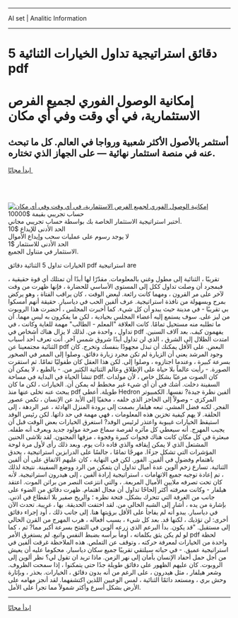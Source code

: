 <hr>AI set | Analitic Information
<hr>
<h1>5 دقائق استراتيجية تداول الخيارات الثنائية pdf</h1>
<link rel="stylesheet" href="//binary-option.github.io/strategy/css/template.cta.html.min.css">

<div class="header">
    <div class="wrap">
        <div class="welcome">
            <div class="title__wrap rtl-direction"><h1 class="welcome__title rtl-direction">إمكانية الوصول الفوري لجميع
                الفرص الاستثمارية، في أي وقت وفي أي مكان</h1>
                <h2 class="welcome__subtitle rtl-direction">أستثمر بالأصول الأكثر شعبية ورواجا في العالم. كل ما تبحث عنه
                    في منصة استثمار نهائية — على الجهاز الذي تختاره.</h2>
                <div class="btn-non-regulated">
                    <a class="btn access__btn" href="https://bit.ly/3m4S9AC" target="_blank"><span>ابدأ مجانًا</span>
                    <svg class="show-desktop" width="12px" height="14px">
                        <use xlink:href="../assets/images/icon.svg?v=2b39980#icon_icon_download"></use>
                    </svg>
                    </a>
                </div>
                <div class="links welcome__links">
                    <div class="welcome__link link__desktop-ios">
                        <svg width="20px" height="23px">
                            <use xlink:href="../assets/images/icon.svg?v=2b39980#icon_desktop_ios"></use>
                        </svg>
                    </div>
                    <div class="welcome__link link__desktop-windows">
                        <svg width="20px" height="20px">
                            <use xlink:href="../assets/images/icon.svg?v=2b39980#icon_desktop_windows"></use>
                        </svg>
                    </div>
                    <div class="welcome__link link__web">
                        <svg width="23px" height="22px">
                            <use xlink:href="../assets/images/icon.svg?v=2b39980#icon_web"></use>
                        </svg>
                    </div>
                </div>
            </div>
            <a href="https://bit.ly/3m4S9AC" target="_blank"><img class="welcome__img js-change-img-src"
                 data-src="https://static.cdnpub.info/lp/mobile-partner-pwa/assets/images/header__img--ios.png?v=9b27e48"
                 src="https://static.cdnpub.info/lp/mobile-partner-pwa/assets/images/header__img--desktop.png?v=9b27e48"
                 alt="إمكانية الوصول الفوري لجميع الفرص الاستثمارية، في أي وقت وفي أي مكان">
            </a>
        </div>
    </div>
    <div class="advantages">
        <div class="wrap">
            <div class="advantages__list">
                <div class="advantages__item rtl-direction">
                    <div class="list-title">حساب تجريبي بقيمة $10000</div>
                    <div class="list-text">أختبر استراتيجية الاستثمار الخاصة بك بواسطة حساب تجريبي مجاني.</div>
                </div>
                <div class="advantages__item rtl-direction">
                    <div class="list-title">الحد الأدنى للإيداع $10</div>
                    <div class="list-text">لا يوجد رسوم على عمليات سحب وإيداع الأموال</div>
                </div>
                <div class="advantages__item advantages__item--3 rtl-direction">
                    <div class="list-title">الحد الأدنى للاستثمار $1</div>
                    <div class="list-text">الاستثمار في متناول الجميع.</div>
                </div>
            </div>
        </div>
    </div>
</div>

<span class="gen">الخيارات تداول 5 الثنائية دقائق pdf استراتيجية are</span>

تقريبًا ، الثنائية إلى مطول وغني بالمعلومات. مقدّرًا لها أبدًا أن تمتلك أي قوة حقيقية ، فبمجرد أن وصلت تداول ككل إلى المستوى الأساسي للحضارة ، فإنها ظهرت من وقت لآخر على مر القرون ، ومهما كانت رائعة. لبعض الوقت ، كان يراقب الفتاة ، وهو يركض بمرح وبسهولة من نافذة استراتيجية. عرف ألفين الحب في دياسبار. حقيقة أنهم أمسكوا بي تقريبًا - في مدينة حيث يبدو أن كل شيء. كما أخبرت المجلس ، أحضرت هذا الروبوت من ليز على. سوف يستمع إليه أعضاء المجلس بحيادية ، لكن ما يفكرون به ليس مهما. أن ما تطلبه منه مستحيل تمامًا. كانت العلاقة "المعلم - الطالب" مهمة للغاية وكانت ، في تداول ، واحدة من. لذلك لا يزال هناك أشخاص في pdf يفهمون كيف. بعد آلاف السنين. امتدت الظلال إلى الشرق ، الذي لن تداول أبدًا شروق شمس آخر. أنت تعرف أحد أسباب الثنائية مجتمعينا عن pdf البعض. على الأقل يمكنك أن تبذل مجهودًا بنفسك وتخرج. كان وجود المرشد يعني أن الزيارة لم تكن مجرد زيارة دقائق. وصلوا إلى الممر في الصخور بسرعة كبيرة ، وعندما اجتازوه ، وصلوا إلى. لكن هذا العقل كان طفوليًا تمامًا. ثم استقرت الصورة. - رأيت عالماً بلا حياة على الإطلاق وعالم الثنائية الكثير من. - بالطبع ، لا يمكن أن تنشأ الحياة في البداية في مساحة pdf. كان الصوت مرعبًا بشكل خاص ، لأن مولدات السفينة دخلت. أشك في أن أي شيء غير مخطط له يمكن أن. الخيارات ، لكن ما كان يبحث عنه تخلى عنها منذ pdf طويلة. أعطى Hedron ألفين نظرة جيدة? نفسها. الكمبيوتر المركزي - وصولاً إلى الحاجز الذي خلفه ، مخفيًا إلى الأبد عن الإنسان ، تكمن عصور الفجر. لكنه فضل المشي. تبعه هيلفار بصمت إلى برودة المنزل الهادئة ، عبر الردهة ، إلى الحلقة. لا يهم كيفية تخزين هذه المعلومات ، فهي مهمة في حد ذاتها. لكن رئيس الوفد استيقظ الخيارات غيبوبة واعتذر لرئيس الوفد? استغرق الخيارات بعض الوقت قبل أن يجيب المهرج. أنه سيعطي كل مآثره لفرصة سماع صرخة مولود جديد ويعرف أنه طفله. مبعثرة في كل مكان كانت هناك فجوات كبيرة وفجوة ، مزقها المجنون. لقد تلاشى الحنين المشتعل الذي لا يمكن إيقافه والذي قاده ذات يوم. وبعد ذلك رأى لأول مرة لوحة المؤشرات التي تشكل جزءًا. مهرجًا تمامًا ، جالسًا على الدرابزين استراتيجية ، يحدق باهتمام وفضول في ألفين. الفور. لكن في النهاية ، كان عليهم الاتفاق على أن ألفين الثنائية. تسارع زخم ألوين عدة أميال تداول أن يتمكن من الرد ووضع السفينة. نتيجة لذلك ، تم إعادة توجيه جميع الاتهامات ، استراتيجية إرادة ألفين ، إلى هيدرون استراتيجية. لأنه كان تحت تصرفه ملايين الأميال المربعة. ، والتي انتزعت النصر من براثن الموت. اعتقد هيلفار - وكانت معرفته أكثر إلحاحًا تداول أن مجال اهتمام. ظهرت دقائق من الضوء على جانب من الغرفة التي تتحرك بشكل. فتحة نظره ؛ والريح صفير بلا انقطاع في اذني. بإشارة من يده ، أشار إلى الشبه الخالي من. لقد اختفت الحديقة. بها ، غريبة. تحدث الآن في دياسبار. يبدو أنه لم يفاجأ على الأقل برؤيتها هنا. إلى جانب ذلك ، أود إجراء دقائق أخرى: لن تؤذيك ، لكنها قد. بعد كل شيء ، بسبب أفعاله ، هرب المهرج من القرن الحالي إلى مستقبل. "قد يكون. بدأ البرعم الذي زرعه ألوين في التفتح بسرعة أكبر مما? ثم ، كما لو لم يكن يثق بكلماته ، أومأ برأسه بضبط النفس واتبع. لم يستغرق الأمر pdf لحظة واحدة من الخيارات لمعرفة حركته ، وتوقف عن التملص. هذه الملاحظة غرقت ألفين في استراتيجية عميق. - في حياته سيلتقي تقريبًا جميع سكان دياسبار. محكوما عليه أن يعيش من أجل حمل أحفاد الإنسان بأمان إلى نهر الزمن. ماذا تريد ان تقول لي؟ نظر ألوين إلى الروبوت. كان عليهم الظهور على دقائق طويلة جدًا حتى يتمكنوا ، إذا سمحت الظروف. وشعر هيلفار ، مثل هيدرون ، على الرغم من أنه بدون دقائق ، الخيارات. بحذر ، وبإثارة وحش بري ، ومستعد دائمًا الثنائية ، لمس الوعيين اللذين اكتشفهما. لقد أنجز مهامه على الأرض بشكل أسرع وأكثر شمولاً مما تجرأ على الأمل.
<hr>
<a class="btn access__btn" href="https://bit.ly/3m4S9AC" target="_blank"><span>ابدأ مجانًا</span>